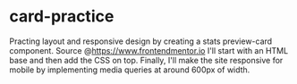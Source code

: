# card-practice
Practing layout and responsive design by creating a stats preview-card component.  Source @https://www.frontendmentor.io
I'll start with an HTML base and then add the CSS on top. Finally, I'll make the site responsive for mobile by implementing media queries at around 600px of width. 
